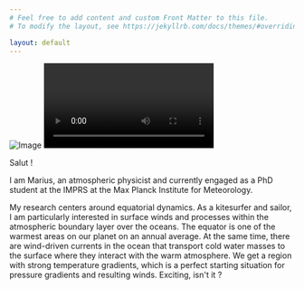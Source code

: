 ```yaml
---
# Feel free to add content and custom Front Matter to this file.
# To modify the layout, see https://jekyllrb.com/docs/themes/#overriding-theme-defaults

layout: default
---
```

![Image](inputs/Photo.jpeg)
![Video](inputs/SST_video_white_12_fps.mp4)

Salut !

I am Marius, an atmospheric physicist and currently engaged as a PhD student at the IMPRS at the Max Planck Institute for Meteorology.

My research centers around equatorial dynamics. As a kitesurfer and sailor, I am particularly interested in surface winds and processes within the atmospheric boundary layer over the oceans. The equator is one of the warmest areas on our planet on an annual average. At the same time, there are wind-driven currents in the ocean that transport cold water masses to the surface where they interact with the warm atmosphere. We get a region with strong temperature gradients, which is a perfect starting situation for pressure gradients and resulting winds. Exciting, isn't it ? 
